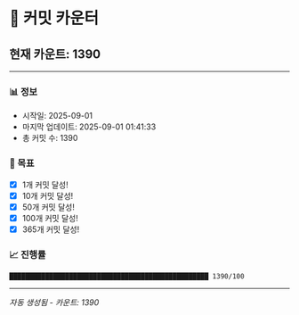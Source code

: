 # 🔢 커밋 카운터

## 현재 카운트: 1390

---

### 📊 정보
- 시작일: 2025-09-01
- 마지막 업데이트: 2025-09-01 01:41:33
- 총 커밋 수: 1390

### 🎯 목표
- [x] 1개 커밋 달성!
- [x] 10개 커밋 달성!
- [x] 50개 커밋 달성!
- [x] 100개 커밋 달성!
- [x] 365개 커밋 달성!

### 📈 진행률
```
██████████████████████████████████████████████████ 1390/100
```

---
*자동 생성됨 - 카운트: 1390*
